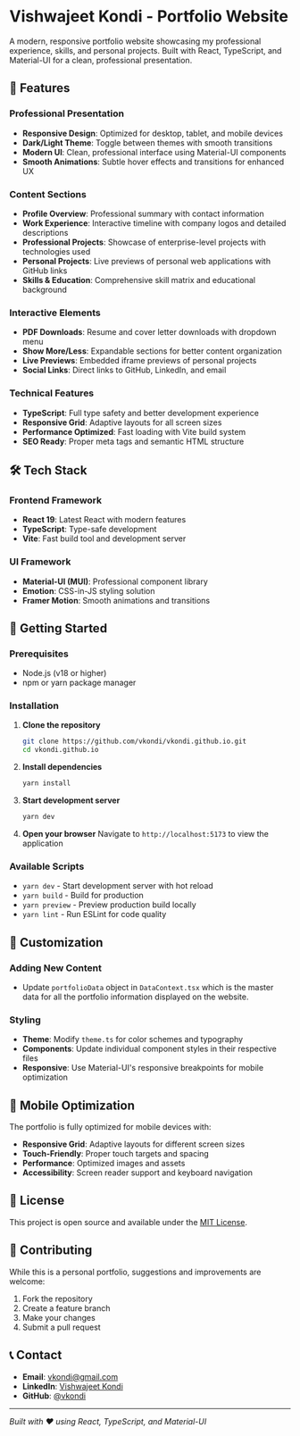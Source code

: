 # Vishwajeet Kondi - Portfolio Website

A modern, responsive portfolio website showcasing my professional experience, skills, and personal projects. Built with React, TypeScript, and Material-UI for a clean, professional presentation.

## 🌟 Features

### **Professional Presentation**
- **Responsive Design**: Optimized for desktop, tablet, and mobile devices
- **Dark/Light Theme**: Toggle between themes with smooth transitions
- **Modern UI**: Clean, professional interface using Material-UI components
- **Smooth Animations**: Subtle hover effects and transitions for enhanced UX

### **Content Sections**
- **Profile Overview**: Professional summary with contact information
- **Work Experience**: Interactive timeline with company logos and detailed descriptions
- **Professional Projects**: Showcase of enterprise-level projects with technologies used
- **Personal Projects**: Live previews of personal web applications with GitHub links
- **Skills & Education**: Comprehensive skill matrix and educational background

### **Interactive Elements**
- **PDF Downloads**: Resume and cover letter downloads with dropdown menu
- **Show More/Less**: Expandable sections for better content organization
- **Live Previews**: Embedded iframe previews of personal projects
- **Social Links**: Direct links to GitHub, LinkedIn, and email

### **Technical Features**
- **TypeScript**: Full type safety and better development experience
- **Responsive Grid**: Adaptive layouts for all screen sizes
- **Performance Optimized**: Fast loading with Vite build system
- **SEO Ready**: Proper meta tags and semantic HTML structure

## 🛠️ Tech Stack

### **Frontend Framework**
- **React 19**: Latest React with modern features
- **TypeScript**: Type-safe development
- **Vite**: Fast build tool and development server

### **UI Framework**
- **Material-UI (MUI)**: Professional component library
- **Emotion**: CSS-in-JS styling solution
- **Framer Motion**: Smooth animations and transitions


## 🚀 Getting Started

### Prerequisites
- Node.js (v18 or higher)
- npm or yarn package manager

### Installation

1. **Clone the repository**
   ```bash
   git clone https://github.com/vkondi/vkondi.github.io.git
   cd vkondi.github.io
   ```

2. **Install dependencies**
   ```bash
   yarn install
   ```

3. **Start development server**
   ```bash
   yarn dev
   ```

4. **Open your browser**
   Navigate to `http://localhost:5173` to view the application

### Available Scripts

- `yarn dev` - Start development server with hot reload
- `yarn build` - Build for production
- `yarn preview` - Preview production build locally
- `yarn lint` - Run ESLint for code quality

## 🎨 Customization

### **Adding New Content**
- Update `portfolioData` object in `DataContext.tsx` which is the master data for all the portfolio information displayed on the website.

### **Styling**
- **Theme**: Modify `theme.ts` for color schemes and typography
- **Components**: Update individual component styles in their respective files
- **Responsive**: Use Material-UI's responsive breakpoints for mobile optimization


## 📱 Mobile Optimization

The portfolio is fully optimized for mobile devices with:
- **Responsive Grid**: Adaptive layouts for different screen sizes
- **Touch-Friendly**: Proper touch targets and spacing
- **Performance**: Optimized images and assets
- **Accessibility**: Screen reader support and keyboard navigation


## 📄 License

This project is open source and available under the [MIT License](./LICENSE).

## 🤝 Contributing

While this is a personal portfolio, suggestions and improvements are welcome:
1. Fork the repository
2. Create a feature branch
3. Make your changes
4. Submit a pull request

## 📞 Contact

- **Email**: vkondi@gmail.com
- **LinkedIn**: [Vishwajeet Kondi](https://www.linkedin.com/in/vishwajeetkondi/)
- **GitHub**: [@vkondi](https://github.com/vkondi)

---

*Built with ❤️ using React, TypeScript, and Material-UI*
